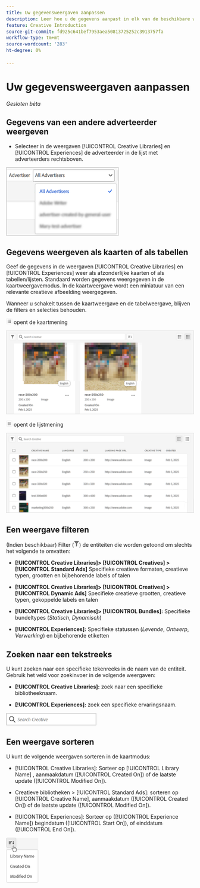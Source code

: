 ```yaml
---
title: Uw gegevensweergaven aanpassen
description: Leer hoe u de gegevens aanpast in elk van de beschikbare weergaven.
feature: Creative Introduction
source-git-commit: fd925c641bef7953aea50813725252c3913757fa
workflow-type: tm+mt
source-wordcount: '283'
ht-degree: 0%

---
```


# Uw gegevensweergaven aanpassen

*Gesloten bèta*

## Gegevens van een andere adverteerder weergeven

* Selecteer in de weergaven [!UICONTROL Creative Libraries] en [!UICONTROL Experiences] de adverteerder in de lijst met adverteerders rechtsboven.

![ Voorbeeld van een adverteerderlijst ](/help/creative/assets/advertiser.png " Voorbeeld van een adverteerderlijst ")

## Gegevens weergeven als kaarten of als tabellen

Geef de gegevens in de weergaven [!UICONTROL Creative Libraries] en [!UICONTROL Experiences] weer als afzonderlijke kaarten of als tabellen/lijsten. Standaard worden gegevens weergegeven in de kaartweergavemodus. In de kaartweergave wordt een miniatuur van een relevante creatieve afbeelding weergegeven.

Wanneer u schakelt tussen de kaartweergave en de tabelweergave, blijven de filters en selecties behouden.

![ mening van de Kaart van de Kaart ](/help/creative/assets/card-view-button.png " mening ") opent de kaartmening

![ Voorbeeld van een kaartmening ](/help/creative/assets/card-view-example.png " Voorbeeld van een kaartmening ")

![ Lijst/lijstmening ](/help/creative/assets/table-view-button.png " de mening van de Lijst ") opent de lijstmening

![ Voorbeeld van een lijstmening ](/help/creative/assets/table-view-example.png " Voorbeeld van een lijstmening ")

<!-- not implemented as of 11-26:
In card view, you can increase or decrease the size of the cards.

In either view, you can:

Include all creative variations in the view. [Experiences view?]

Refresh the pane to see any changes that other users have made.
-->

## Een weergave filteren

(Indien beschikbaar) Filter (![ knoop van de Filter ](/help/creative/assets/filter.png " knoop van de Filter ")) de entiteiten die worden getoond om slechts het volgende te omvatten:

* **[!UICONTROL Creative Libraries]> [!UICONTROL Creatives] > [!UICONTROL Standard Ads]** Specifieke creatieve formaten, creatieve typen, grootten en bijbehorende labels of talen

* **[!UICONTROL Creative Libraries]> [!UICONTROL Creatives] > [!UICONTROL Dynamic Ads]** Specifieke creatieve grootten, creatieve typen, gekoppelde labels en talen

* **[!UICONTROL Creative Libraries]> [!UICONTROL Bundles]:** Specifieke bundeltypes (*Statisch*, *Dynamisch*)

* **[!UICONTROL Experiences]:** Specifieke statussen (*Levende*, *Ontwerp*, *Verwerking*) en bijbehorende etiketten

<!-- Only available to non-admin users in Phase 1

* **[!UICONTROL Feeds] > [!UICONTROL Catalog]:** Specific library [??? different than the statuses for the Template tab, which I'd expect to show something different anyway] statuses (*Active*, *Inactive*, *Deleted*)

* **[!UICONTROL Feeds] > [!UICONTROL Job Status]:** Specific statuses (*Created*, *Queued*, *Running*, *Finished*)

* **[!UICONTROL Feeds] > [!UICONTROL Template]:** Specific library [???] statuses (*Active*, *Archived*)

* **[!UICONTROL Ad Templates]:** Specific creative sizes and template types (*Static*, *Dynamic*)

-->

## Zoeken naar een tekstreeks

U kunt zoeken naar een specifieke tekenreeks in de naam van de entiteit. Gebruik het veld voor zoekinvoer in de volgende weergaven:

* **[!UICONTROL Creative Libraries]:** zoek naar een specifieke bibliotheeknaam.

* **[!UICONTROL Experiences]:** zoek een specifieke ervaringsnaam.

![ het onderzoeksinputgebied van het Voorbeeld ](/help/creative/assets/search-field.png " het onderzoeksinputgebied van het Voorbeeld ")

## Een weergave sorteren

U kunt de volgende weergaven sorteren in de kaartmodus:

* [!UICONTROL Creative Libraries]: Sorteer op [!UICONTROL Library Name] , aanmaakdatum ([!UICONTROL Created On]) of de laatste update ([!UICONTROL Modified On]).

* Creatieve bibliotheken > [!UICONTROL Standard Ads]: sorteren op [!UICONTROL Creative Name], aanmaakdatum ([!UICONTROL Created On]) of de laatste update ([!UICONTROL Modified On]).

* [!UICONTROL Experiences]: Sorteer op ([!UICONTROL Experience Name]) begindatum ([!UICONTROL Start On]), of einddatum ([!UICONTROL End On]).

![ Voorbeeld van soortopties ](/help/creative/assets/sort.png " Voorbeeld van soortopties ")
